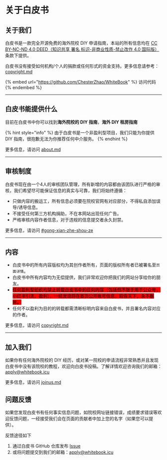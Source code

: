# 关于白皮书



## 关于我们

白皮书是一款完全开源免费的海外院校 DIY 申请指南，本站的所有信息均在 [CC BY-NC-ND 4.0 DEED（知识共享 署名 标识-非商业性质-禁止改作 4.0 国际版）](https://creativecommons.org/licenses/by-nc-nd/4.0/deed.zh-hant)条款下提供。

白皮书没有接受如何机构/个人的捐款或任何形式的资金支持。更多信息请参考： [copyright.md](copyright.md "mention")

{% embed url="https://github.com/ChesterZhao/WhiteBook" %}
访问代码
{% endembed %}

***

## 白皮书能提供什么

目前在白皮书中你可以找到**海外院校的 DIY 指南**，**海外 DIY 租房指南**

{% hint style="info" %}
由于白皮书是一个非盈利型项目，我们只能为你提供 DIY 指南，很抱歉无法为你推荐任何中介服务。
{% endhint %}

更多信息，请访问 [about.md](about.md "mention")

***

## 审核制度

白皮书现在由一个4人的审核团队管理，所有新增的内容都由该团队进行严格的审核，我们希望尽可能保证信息的真实与可靠，我们将始终遵循：

* 只做内容的搬运工，所有信息必须要在院校官网有对应部分，不得私自添加误导/诱导信息。
* 不接受任何第三方机构捐助，不在本网站出现任何广告。
* 严格审核内容作者信息，对于违规的信息提交者永久封禁。

更多信息，请访问 [#gong-xian-zhe-shou-ze](joinus.md#gong-xian-zhe-shou-ze "mention")

***

## 内容

* 白皮书中的所有内容版权均为其创作者所有，页面的版权所有者已被署名至`页面详情`。
* 白皮书中所有内容均为无偿提供，我们非常欢迎你把我们的网站分享给你的朋友。
* <mark style="background-color:red;">任何盈利型组织均禁止转载白皮书中的任何内容（包括但不限于用于公众号，小红书引流，盈利），一经发现将在首页公开账号信息，昭告天下，永不删除。</mark>
* 任何不以盈利为目的的转载都需清晰标明内容来自白皮书，并且署名内容对应的作者。

更多信息，请访问 [copyright.md](copyright.md "mention")

***

## 加入我们

如果你有任何海外院校的 DIY 经历，或对某一院校的申请流程非常熟悉并且发现白皮书中没有该院校的教程，欢迎向白皮书投稿。了解详情欢迎咨询我们的邮箱：[apply@whitebook.icu](mailto:apply@whitebook.icu)

更多信息，请访问 [joinus.md](joinus.md "mention")

## 问题反馈

如果您发现白皮书有任何事实信息问题，如院校网址链接错误，成绩要求错误等欢迎反馈问题，一经接受我们会在页面的贡献者中加上您的名字（如果您可以提供）。

反馈途径如下

1. 通过白皮书 GitHub 仓库发布 [Issue](https://github.com/ChesterZhao/WhiteBook/issues)
2. 或将问题提交到我们的邮箱：[apply@whitebook.icu](mailto:apply@whitebook.icu)
